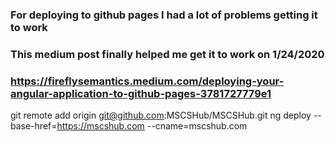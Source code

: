 ### For deploying to github pages I had a lot of problems getting it to work
### This medium post finally helped me get it to work on 1/24/2020
### https://fireflysemantics.medium.com/deploying-your-angular-application-to-github-pages-3781727779e1
git remote add origin git@github.com:MSCSHub/MSCSHub.git
ng deploy --base-href=https://mscshub.com --cname=mscshub.com